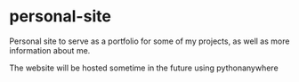 # personal-site
Personal site to serve as a portfolio for some of my projects, as well as more information about me.

The website will be hosted sometime in the future using pythonanywhere

